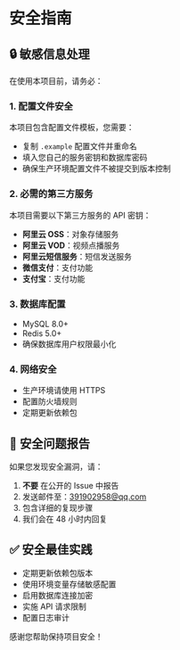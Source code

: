 # 安全指南

## 🔒 敏感信息处理

在使用本项目前，请务必：

### 1. 配置文件安全

本项目包含配置文件模板，您需要：

- 复制 `.example` 配置文件并重命名
- 填入您自己的服务密钥和数据库密码
- 确保生产环境配置文件不被提交到版本控制

### 2. 必需的第三方服务

本项目需要以下第三方服务的 API 密钥：

- **阿里云 OSS**：对象存储服务
- **阿里云 VOD**：视频点播服务
- **阿里云短信服务**：短信发送服务
- **微信支付**：支付功能
- **支付宝**：支付功能

### 3. 数据库配置

- MySQL 8.0+
- Redis 5.0+
- 确保数据库用户权限最小化

### 4. 网络安全

- 生产环境请使用 HTTPS
- 配置防火墙规则
- 定期更新依赖包

## 🚨 安全问题报告

如果您发现安全漏洞，请：

1. **不要** 在公开的 Issue 中报告
2. 发送邮件至：391902958@qq.com
3. 包含详细的复现步骤
4. 我们会在 48 小时内回复

## ✅ 安全最佳实践

- 定期更新依赖包版本
- 使用环境变量存储敏感配置
- 启用数据库连接加密
- 实施 API 请求限制
- 配置日志审计

感谢您帮助保持项目安全！
